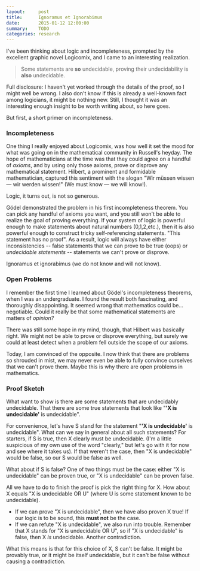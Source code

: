 ```yaml
---
layout:     post
title:      Ignoramus et Ignorabimus
date:       2015-01-12 12:00:00
summary:    TODO
categories: research
---
```


I've been thinking about logic and incompleteness, prompted by the excellent graphic novel Logicomix,
and I came to an interesting realization.

> Some statements are **so** undecidable, proving their undecidability is **also** undecidable.

Full disclosure: I haven't yet worked through the details of the proof, so I might well be wrong.
I also don't know if this is already a well-known fact among logicians, it might be nothing new.
Still, I thought it was an interesting enough insight to be worth writing about, so here goes.

But first, a short primer on incompleteness.


### Incompleteness

One thing I really enjoyed about Logicomix,
was how well it set the mood for what was going on in the mathematical community in Russell's heyday.
The hope of mathematicians at the time was that they could agree on a handful of *axioms*,
and by using only those axioms, prove or disprove any mathematical statement. 
Hilbert, a prominent and formidable mathematician,
captured this sentiment with the slogan
"Wir müssen wissen — wir werden wissen!" (We must know — we will know!).

Logic, it turns out, is not so generous.

Gödel demonstrated the problem in his first incompleteness theorem.
You can pick any handful of axioms you want,
and you still won't be able to realize the goal of proving everything.
If your system of logic is powerful enough to make statements about natural numbers (0,1,2,etc.),
then it is also powerful enough to construct tricky self-referencing statements.
"This statement has no proof".
As a result, logic will always have either
  inconsistencies -- false statements that we can prove to be true (oops)
or
  *undecidable statements* -- statements we can't prove or disprove.

Ignoramus et ignorabimus (we do not know and will not know).


### Open Problems

I remember the first time I learned about Gödel's incompleteness theorems, when I was an undergraduate.
I found the result both fascinating, and thoroughly disappointing.
It seemed wrong that mathematics could be... negotiable.
Could it really be that some mathematical statements are matters of *opinion?*

There was still some hope in my mind, though, that Hilbert was basically right.
We might not be able to prove or disprove everything,
but surely we could at least detect when a problem fell outside the scope of our axioms.

Today, I am convinced of the opposite.
I now think that there are problems so shrouded in mist,
we may never even be able to fully convince ourselves that we can't prove them.
Maybe this is why there are open problems in mathematics.


### Proof Sketch

What want to show is there are some statements that are undecidably undecidable.
That there are some true statements that look like "**'X is undecidable'** is undecidable".

For convenience, let's have S stand for the statement "**'X is undecidable'** is undecidable".
What can we say in general about all such statements?
For starters, if S is true, then X clearly must be undecidable.
(I'm a little suspicious of my own use of the word "clearly," but let's go with it for now and see where it takes us).
If that weren't the case, then "X is undecidable" would be false, so our S would be false as well.

What about if S is false? One of two things must be the case: either "X is undecidable" can be proven true, or "X is undecidable" can be proven false.

All we have to do to finish the proof is pick the right thing for X.
How about X equals "X is undecidable OR U" (where U is some statement known to be undecidable).
 
 - If we can prove "X is undecidable", then we have also proven X true!
   If our logic is to be sound, this **must not** be the case.
 - If we can refute "X is undecidable", we also run into trouble.
   Remember that X stands for "X is undecidable OR U", so if "X is undecidable" is false, then X *is* undecidable. Another contradiction.

What this means is that for this choice of X, S can't be false.
It might be provably true, or it might be itself undecidable,
but it can't be false without causing a contradiction.